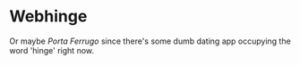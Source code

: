 # Webhinge
Or maybe *Porta Ferrugo* since there's some dumb dating app occupying the word
'hinge' right now.

